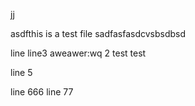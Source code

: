 jj

asdfthis is a test file
sadfasfasdcvsbsdbsd

line
line3 aweawer:wq 2 test test


line 5

line 666
line 77
